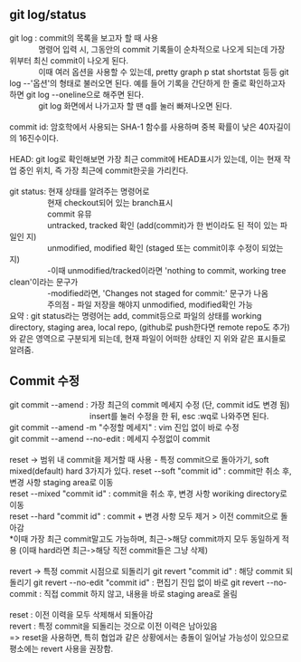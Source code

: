 ## git log/status
git log : commit의 목록을 보고자 할 때 사용 <br>
&nbsp;&nbsp;&nbsp;&nbsp;&nbsp;&nbsp;&nbsp;&nbsp;&nbsp;&nbsp;&nbsp;&nbsp;
명령어 입력 시, 그동안의 commit 기록들이 순차적으로 나오게 되는데 가장 위부터 최신 commit이 나오게 된다. <br>
&nbsp;&nbsp;&nbsp;&nbsp;&nbsp;&nbsp;&nbsp;&nbsp;&nbsp;&nbsp;&nbsp;&nbsp;
이때 여러 옵션을 사용할 수 있는데, pretty graph p stat shortstat 등등 git log --'옵션'의 형태로 불러오면 된다. 예를 들어 기록을 간단하게 한 줄로 확인하고자 하면 git log --oneline으로 해주면 된다. <br>
&nbsp;&nbsp;&nbsp;&nbsp;&nbsp;&nbsp;&nbsp;&nbsp;&nbsp;&nbsp;&nbsp;&nbsp;
git log 화면에서 나가고자 할 땐 q를 눌러 빠져나오면 된다.<br><br>
commit id: 암호학에서 사용되는 SHA-1 함수를 사용하며 중복 확률이 낮은 40자길이의 16진수이다. <br> <br>
HEAD: git log로 확인해보면 가장 최근 commit에 HEAD표시가 있는데, 이는 현재 작업 중인 위치, 즉 가장 최근에 commit한곳을 가리킨다. <br> <br>
git status: 현재 상태를 알려주는 명령어로 <br>
&nbsp;&nbsp;&nbsp;&nbsp;&nbsp;&nbsp;&nbsp;&nbsp;&nbsp;&nbsp;&nbsp;&nbsp;&nbsp;&nbsp;&nbsp;&nbsp;
현재 checkout되어 있는 branch표시
<br>
&nbsp;&nbsp;&nbsp;&nbsp;&nbsp;&nbsp;&nbsp;&nbsp;&nbsp;&nbsp;&nbsp;&nbsp;&nbsp;&nbsp;&nbsp;&nbsp;
commit 유뮤
<br>
&nbsp;&nbsp;&nbsp;&nbsp;&nbsp;&nbsp;&nbsp;&nbsp;&nbsp;&nbsp;&nbsp;&nbsp;&nbsp;&nbsp;&nbsp;&nbsp;
untracked, tracked 확인 (add(commit)가 한 번이라도 된 적이 있는 파일인 지)
<br>
&nbsp;&nbsp;&nbsp;&nbsp;&nbsp;&nbsp;&nbsp;&nbsp;&nbsp;&nbsp;&nbsp;&nbsp;&nbsp;&nbsp;&nbsp;&nbsp;
unmodified, modified 확인 (staged 또는 commit이후 수정이 되었는 지)
<br>
&nbsp;&nbsp;&nbsp;&nbsp;&nbsp;&nbsp;&nbsp;&nbsp;&nbsp;&nbsp;&nbsp;&nbsp;&nbsp;&nbsp;&nbsp;&nbsp;
-이때 unmodified/tracked이라면 'nothing to commit, working tree clean'이라는 문구가 
<br>
&nbsp;&nbsp;&nbsp;&nbsp;&nbsp;&nbsp;&nbsp;&nbsp;&nbsp;&nbsp;&nbsp;&nbsp;&nbsp;&nbsp;&nbsp;&nbsp;
-modified라면, 'Changes not staged for commit:' 문구가 나옴
<br>
&nbsp;&nbsp;&nbsp;&nbsp;&nbsp;&nbsp;&nbsp;&nbsp;&nbsp;&nbsp;&nbsp;&nbsp;&nbsp;&nbsp;&nbsp;&nbsp;
주의점 - 파일 저장을 해야지 unmodified, modified확인 가능
<br>
요약 : git status라는 명령어는 add, commit등으로 파일의 상태를 working directory, staging area, local repo, (github로 push한다면 remote repo도 추가)와 같은 영역으로 구분되게 되는데, 현재 파일이 어떠한 상태인 지 위와 같은 표시들로 알려줌.
## Commit 수정
git commit --amend : 가장 최근의 commit 메세지 수정 (단, commit id도 변경 됨)<br>&nbsp;&nbsp;&nbsp;&nbsp;&nbsp;&nbsp;&nbsp;&nbsp;&nbsp;&nbsp;&nbsp;&nbsp;&nbsp;&nbsp;&nbsp;&nbsp;&nbsp;&nbsp;&nbsp;&nbsp;&nbsp;&nbsp;&nbsp;&nbsp;&nbsp;&nbsp;&nbsp;&nbsp;&nbsp;&nbsp;&nbsp;&nbsp;&nbsp;&nbsp;&nbsp;
insert를 눌러 수정을 한 뒤, esc :wq로 나와주면 된다.<br>
git commit --amend -m "수정할 메세지" : vim 진입 없이 바로 수정 <br>
git commit --amend --no-edit : 메세지 수정없이 commit <br> <br>
reset -> 범위 내 commit을 제거할 때 사용 - 특정 commit으로 돌아가기, soft mixed(default) hard 3가지가 있다.
reset --soft "commit id" : commit만 취소 후, 변경 사항 staging area로 이동<br>
reset --mixed "commit id" : commit을 취소 후, 변경 사항 woriking directory로 이동<br>
reset --hard "commit id" : commit + 변경 사항 모두 제거 > 이전 commit으로 돌아감<br>
*이때 가장 최근 commit말고도 가능하며, 최근->해당 commit까지 모두 동일하게 적용 (이때 hard라면 최근->해당 직전 commit들은 그냥 삭제) <br><br>
revert -> 특정 commit 시점으로 되돌리기
git revert "commit id" : 해당 commit 되돌리기
git revert --no-edit "commit id" : 편집기 진입 없이 바로
git revert --no-commit : 직접 commit 하지 않고, 내용을 바로 staging area로 올림 <br> <br>
reset : 이전 이력을 모두 삭제해서 되돌아감 <br>
revert : 특정 commit을 되돌리는 것으로 이전 이력은 남아있음 <br>
=> reset을 사용하면, 특히 협업과 같은 상황에서는 충돌이 일어날 가능성이 있으므로 평소에는 revert 사용을 권장함.
